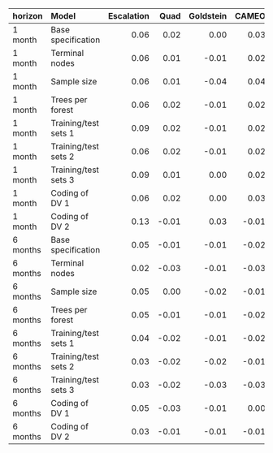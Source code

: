 |horizon  |Model                | Escalation|  Quad| Goldstein| CAMEO| Average|
|:--------|:--------------------|----------:|-----:|---------:|-----:|-------:|
|1 month  |Base specification   |       0.06|  0.02|      0.00|  0.03|    0.00|
|1 month  |Terminal nodes       |       0.06|  0.01|     -0.01|  0.02|    0.00|
|1 month  |Sample size          |       0.06|  0.01|     -0.04|  0.04|    0.00|
|1 month  |Trees per forest     |       0.06|  0.02|     -0.01|  0.02|    0.00|
|1 month  |Training/test sets 1 |       0.09|  0.02|     -0.01|  0.02|    0.00|
|1 month  |Training/test sets 2 |       0.06|  0.02|     -0.01|  0.02|    0.00|
|1 month  |Training/test sets 3 |       0.09|  0.01|      0.00|  0.02|    0.01|
|1 month  |Coding of DV 1       |       0.06|  0.02|      0.00|  0.03|    0.00|
|1 month  |Coding of DV 2       |       0.13| -0.01|      0.03| -0.01|    0.01|
|6 months |Base specification   |       0.05| -0.01|     -0.01| -0.02|   -0.02|
|6 months |Terminal nodes       |       0.02| -0.03|     -0.01| -0.03|   -0.02|
|6 months |Sample size          |       0.05|  0.00|     -0.02| -0.01|   -0.03|
|6 months |Trees per forest     |       0.05| -0.01|     -0.01| -0.02|   -0.02|
|6 months |Training/test sets 1 |       0.04| -0.02|     -0.01| -0.02|   -0.02|
|6 months |Training/test sets 2 |       0.03| -0.02|     -0.02| -0.01|   -0.02|
|6 months |Training/test sets 3 |       0.03| -0.02|     -0.03| -0.03|   -0.02|
|6 months |Coding of DV 1       |       0.05| -0.03|     -0.01|  0.00|   -0.02|
|6 months |Coding of DV 2       |       0.03| -0.01|     -0.01| -0.01|   -0.02|
